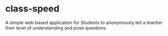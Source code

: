 # class-speed
A simple web based application for Students to anonymously tell a teacher their level of understanding and pose questions.
